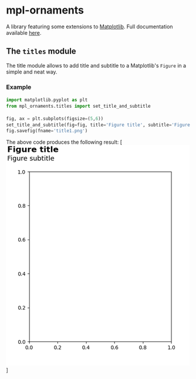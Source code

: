 # mpl-ornaments
A library featuring some extensions to [Matplotlib](https://matplotlib.org/). Full documentation available [here]( https://bianconif.github.io/mpl_ornaments/).

## The `titles` module
The title module allows to add title and subtitle to a Matplotlib's `Figure` in a simple and neat way.

###  Example

```python
import matplotlib.pyplot as plt
from mpl_ornaments.titles import set_title_and_subtitle

fig, ax = plt.subplots(figsize=(5,6))
set_title_and_subtitle(fig=fig, title='Figure title', subtitle='Figure subtitle')
fig.savefig(fname='title1.png')
```

The above code produces the following result:
[<img src="https://github.com/bianconif/mpl_ornaments/blob/master/output/title1.png"/>]
